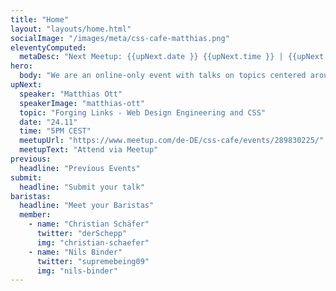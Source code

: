 ```yaml
---
title: "Home"
layout: "layouts/home.html"
socialImage: "/images/meta/css-cafe-matthias.png"
eleventyComputed:
  metaDesc: "Next Meetup: {{upNext.date }} {{upNext.time }} | {{upNext.topic}} by {{upNext.speaker}}"
hero:
  body: "We are an online-only event with talks on topics centered around CSS."
upNext:
  speaker: "Matthias Ott"
  speakerImage: "matthias-ott"
  topic: "Forging Links - Web Design Engineering and CSS"
  date: "24.11"
  time: "5PM CEST"
  meetupUrl: "https://www.meetup.com/de-DE/css-cafe/events/289830225/"
  meetupText: "Attend via Meetup"
previous:
  headline: "Previous Events"
submit:
  headline: "Submit your talk"
baristas:
  headline: "Meet your Baristas"
  member:
    - name: "Christian Schäfer"
      twitter: "derSchepp"
      img: "christian-schaefer"
    - name: "Nils Binder"
      twitter: "supremebeing09"
      img: "nils-binder"
---
```

